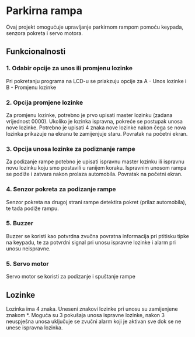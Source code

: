 # Parkirna rampa
Ovaj projekt omogućuje upravljanje parkirnom rampom pomoću keypada, senzora pokreta i servo motora.

## Funkcionalnosti
### 1. Odabir opcije za unos ili promjenu lozinke
Pri pokretanju programa na LCD-u se priakzuju opcije za A - Unos lozinke i B - Promjenu lozinke

### 2. Opcija promjene lozinke
Za promjenu lozinke, potrebno je prvo upisati master lozinku (zadana vrijednost 0000).
Ukoliko je lozinka ispravna, pokreće se postupak unosa nove lozinke.
Potrebno je upisati 4 znaka nove lozinke nakon čega se nova lozinka prikazuje na ekranu te zamijenjuje staru.
Povratak na početni ekran.

### 3. Opcija unosa lozinke za podiznanje rampe
Za podizanje rampe potebno je upisati ispravnu master lozinku ili ispravnu novu lozinku koju smo postavili u ranijem koraku.
Ispravnim unosom rampa se podiže i zatvara nakon prolaza automobila.
Povratak na početni ekran.

### 4. Senzor pokreta za podizanje rampe
Senzor pokreta na drugoj strani rampe detektira pokret (prilaz automobila), te tada podiže rampu.

### 5. Buzzer
Buzzer se koristi kao potvrdna zvučna povratna informacija pri ptitisku tipke na keypadu, te za potvrdni signal pri unosu ispravne lozinke i alarm pri unosu neispravne.

### 5. Servo motor
Servo motor se koristi za podizanje i spuštanje rampe

## Lozinke
Lozinka ima 4 znaka.
Uneseni znakovi lozinke pri unosu su zamijenjene znakom *.
Moguća su 3 pokušaja unosa ispravne lozinke, nakon 3 neuspješna unosa uključuje se zvučni alarm koji je aktivan sve dok se ne unese ispravna lozinka.
